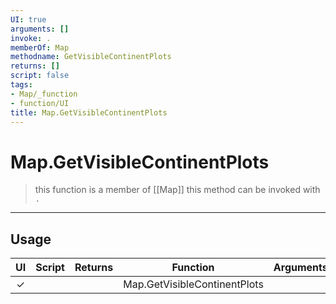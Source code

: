 ```yaml
---
UI: true
arguments: []
invoke: .
memberOf: Map
methodname: GetVisibleContinentPlots
returns: []
script: false
tags:
- Map/_function
- function/UI
title: Map.GetVisibleContinentPlots
---
```

# Map.GetVisibleContinentPlots
> this function is a member of [[Map]]
> this method can be invoked with `.`
-----
## Usage
|  UI | Script | Returns | Function | Arguments |
|:---:|:------:|-------:|:--------:|:---------|
|✓| ||Map.GetVisibleContinentPlots||
